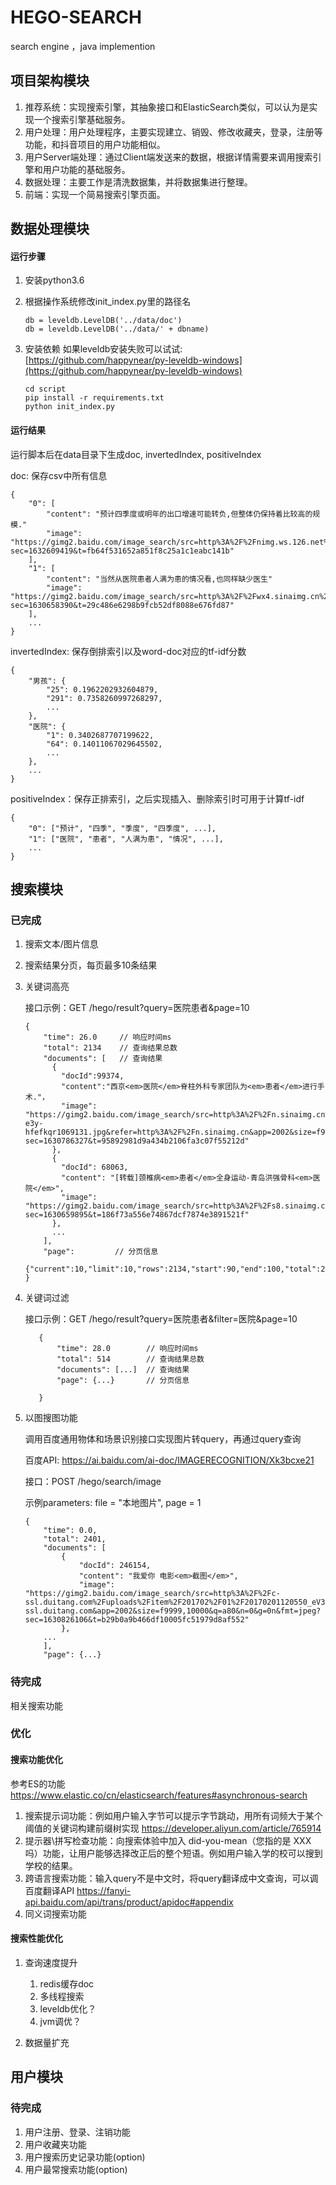 # HEGO-SEARCH
search engine ，java implemention

## 项目架构模块
1. 推荐系统：实现搜索引擎，其抽象接口和ElasticSearch类似，可以认为是实现一个搜索引擎基础服务。
2. 用户处理：用户处理程序，主要实现建立、销毁、修改收藏夹，登录，注册等功能，和抖音项目的用户功能相似。
3. 用户Server端处理：通过Client端发送来的数据，根据详情需要来调用搜索引擎和用户功能的基础服务。
4. 数据处理：主要工作是清洗数据集，并将数据集进行整理。
5. 前端：实现一个简易搜索引擎页面。

## 数据处理模块

#### 运行步骤
1. 安装python3.6
2. 根据操作系统修改init_index.py里的路径名
    ```
    db = leveldb.LevelDB('../data/doc')
    db = leveldb.LevelDB('../data/' + dbname)
    ```
3. 安装依赖
    如果leveldb安装失败可以试试: [https://github.com/happynear/py-leveldb-windows](https://github.com/happynear/py-leveldb-windows)
    
    ```
    cd script
    pip install -r requirements.txt
    python init_index.py
    ```

#### 运行结果
运行脚本后在data目录下生成doc, invertedIndex, positiveIndex

doc: 保存csv中所有信息

```
{
    "0": [
        "content": "预计四季度或明年的出口增速可能转负,但整体仍保持着比较高的规模."
        "image": "https://gimg2.baidu.com/image_search/src=http%3A%2F%2Fnimg.ws.126.net%2F%3Furl%3Dhttp%253A%252F%252Fdingyue.ws.126.net%252F2021%252F0819%252F14f73805j00qy27bs000xc000hs009hg.jpg%26thumbnail%3D650x2147483647%26quality%3D80%26type%3Djpg&refer=http%3A%2F%2Fnimg.ws.126.net&app=2002&size=f9999,10000&q=a80&n=0&g=0n&fmt=jpeg?sec=1632609419&t=fb64f531652a851f8c25a1c1eabc141b"
    ],
    "1": [
        "content": "当然从医院患者人满为患的情况看,也同样缺少医生"
        "image": "https://gimg2.baidu.com/image_search/src=http%3A%2F%2Fwx4.sinaimg.cn%2Fcrop.0.11.1786.993%2F0033ImPzly1gkp0ee8jbrj61dm0rwu0x02.jpg&refer=http%3A%2F%2Fwx4.sinaimg.cn&app=2002&size=f9999,10000&q=a80&n=0&g=0n&fmt=jpeg?sec=1630658390&t=29c486e6298b9fcb52df8088e676fd87"
    ],
    ...
}
```

invertedIndex: 保存倒排索引以及word-doc对应的tf-idf分数

```
{
	"男孩": {
		"25": 0.1962202932604879, 
		"291": 0.7358260997268297,
		...
	},
	"医院": {
		"1": 0.3402687707199622, 
		"64": 0.14011067029645502,
		...
	},
	...
}
```

positiveIndex：保存正排索引，之后实现插入、删除索引时可用于计算tf-idf

```
{
    "0": ["预计", "四季", "季度", "四季度", ...],
    "1": ["医院", "患者", "人满为患", "情况", ...],
	...
}
```

## 搜索模块

### 已完成

1. 搜索文本/图片信息
2. 搜索结果分页，每页最多10条结果
3. 关键词高亮

    接口示例：GET /hego/result?query=医院患者&page=10
    
    ```
    {
        "time": 26.0     // 响应时间ms
        "total": 2134    // 查询结果总数
        "documents": [   // 查询结果
          {
            "docId":99374,
            "content":"西京<em>医院</em>脊柱外科专家团队为<em>患者</em>进行手术."，
            "image": "https://gimg2.baidu.com/image_search/src=http%3A%2F%2Fn.sinaimg.cn%2Ftranslate%2F386%2Fw729h457%2F20180712%2F-e3y-hfefkqr1069131.jpg&refer=http%3A%2F%2Fn.sinaimg.cn&app=2002&size=f9999,10000&q=a80&n=0&g=0n&fmt=jpeg?sec=1630786327&t=95892981d9a434b2106fa3c07f55212d"
          },
          {
            "docId": 68063,
            "content": "[转载]颈椎病<em>患者</em>全身运动-青岛洪强骨科<em>医院</em>",
            "image": "https://gimg2.baidu.com/image_search/src=http%3A%2F%2Fs8.sinaimg.cn%2Fmiddle%2F78eb8059hbbf4ac2408a0%26690&refer=http%3A%2F%2Fs8.sinaimg.cn&app=2002&size=f9999,10000&q=a80&n=0&g=0n&fmt=jpeg?sec=1630659895&t=186f73a556e74867dcf7874e3891521f"
          },
          ...
        ],
        "page":         // 分页信息
          {"current":10,"limit":10,"rows":2134,"start":90,"end":100,"total":214,"from":5,"to":15}
    }
    ```
3. 关键词过滤

    接口示例：GET /hego/result?query=医院患者&filter=医院&page=10
     ```
        {
            "time": 28.0        // 响应时间ms
            "total": 514        // 查询结果总数
            "documents": [...]  // 查询结果
            "page": {...}       // 分页信息
              
        }
     ```     
4. 以图搜图功能

    调用百度通用物体和场景识别接口实现图片转query，再通过query查询
    
    百度API: https://ai.baidu.com/ai-doc/IMAGERECOGNITION/Xk3bcxe21
    
    接口：POST /hego/search/image
    
    示例parameters: file = "本地图片", page = 1
    
    ```
    {
        "time": 0.0,
        "total": 2401,
        "documents": [
            {
                "docId": 246154,
                "content": "我爱你 电影<em>截图</em>",
                "image": "https://gimg2.baidu.com/image_search/src=http%3A%2F%2Fc-ssl.duitang.com%2Fuploads%2Fitem%2F201702%2F01%2F20170201120550_eV3kn.jpeg&refer=http%3A%2F%2Fc-ssl.duitang.com&app=2002&size=f9999,10000&q=a80&n=0&g=0n&fmt=jpeg?sec=1630826106&t=b29b0a9b466df10005fc51979d8af552"
            },
        ...
        ],
        "page": {...}
    ```
    
    
    
    
### 待完成

相关搜索功能


### 优化

#### 搜索功能优化

参考ES的功能
https://www.elastic.co/cn/elasticsearch/features#asynchronous-search
1. 搜索提示词功能：例如用户输入字节可以提示字节跳动，用所有词频大于某个阈值的关键词构建前缀树实现
    https://developer.aliyun.com/article/765914
2. 提示器\拼写检查功能：向搜索体验中加入 did-you-mean（您指的是 XXX 吗）功能，让用户能够选择改正后的整个短语。例如用户输入学的校可以搜到学校的结果。
3. 跨语言搜索功能：输入query不是中文时，将query翻译成中文查询，可以调百度翻译API
    https://fanyi-api.baidu.com/api/trans/product/apidoc#appendix
4. 同义词搜索功能

#### 搜索性能优化
1. 查询速度提升 
    1. redis缓存doc
    2. 多线程搜索
    3. leveldb优化？
    4. jvm调优？
    
2. 数据量扩充


## 用户模块
### 待完成
1. 用户注册、登录、注销功能
2. 用户收藏夹功能
3. 用户搜索历史记录功能(option)
4. 用户最常搜索功能(option)
